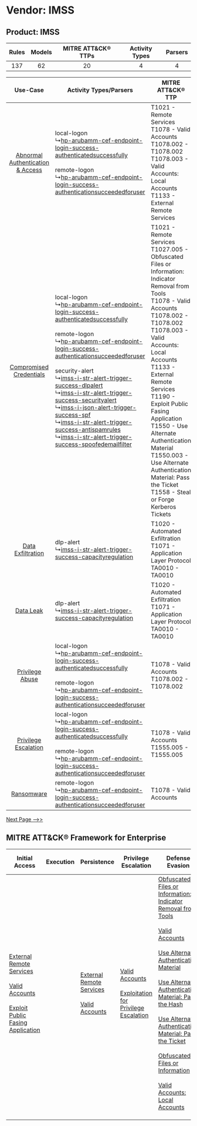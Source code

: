 Vendor: IMSS
============
Product: IMSS
-------------
| Rules | Models | MITRE ATT&CK® TTPs | Activity Types | Parsers |
|:-----:|:------:|:------------------:|:--------------:|:-------:|
|  137  |   62   |         20         |       4        |    4    |

|    Use-Case    | Activity Types/Parsers    | MITRE ATT&CK® TTP    | Content    |
|:----:| ---- | ---- | ---- |
| [Abnormal Authentication & Access](../../../UseCases/uc_abnormal_authentication_&_access.md) |  local-logon<br> ↳[hp-arubamm-cef-endpoint-login-success-authenticatedsuccessfully](Ps/pC_hparubammcefendpointloginsuccessauthenticatedsuccessfully.md)<br><br> remote-logon<br> ↳[hp-arubamm-cef-endpoint-login-success-authenticationsucceededforuser](Ps/pC_hparubammcefendpointloginsuccessauthenticationsucceededforuser.md)<br>    | T1021 - Remote Services<br>T1078 - Valid Accounts<br>T1078.002 - T1078.002<br>T1078.003 - Valid Accounts: Local Accounts<br>T1133 - External Remote Services<br>    | [<ul><li>34 Rules</li></ul><ul><li>17 Models</li></ul>](RM/r_m_imss_imss_Abnormal_Authentication_&_Access.md) |
|          [Compromised Credentials](../../../UseCases/uc_compromised_credentials.md)          |  local-logon<br> ↳[hp-arubamm-cef-endpoint-login-success-authenticatedsuccessfully](Ps/pC_hparubammcefendpointloginsuccessauthenticatedsuccessfully.md)<br><br> remote-logon<br> ↳[hp-arubamm-cef-endpoint-login-success-authenticationsucceededforuser](Ps/pC_hparubammcefendpointloginsuccessauthenticationsucceededforuser.md)<br><br> security-alert<br> ↳[imss-i-str-alert-trigger-success-dlpalert](Ps/pC_imssistralerttriggersuccessdlpalert.md)<br> ↳[imss-i-str-alert-trigger-success-securityalert](Ps/pC_imssistralerttriggersuccesssecurityalert.md)<br> ↳[imss-i-json-alert-trigger-success-spf](Ps/pC_imssijsonalerttriggersuccessspf.md)<br> ↳[imss-i-str-alert-trigger-success-antispamrules](Ps/pC_imssistralerttriggersuccessantispamrules.md)<br> ↳[imss-i-str-alert-trigger-success-spoofedemailfilter](Ps/pC_imssistralerttriggersuccessspoofedemailfilter.md)<br> | T1021 - Remote Services<br>T1027.005 - Obfuscated Files or Information: Indicator Removal from Tools<br>T1078 - Valid Accounts<br>T1078.002 - T1078.002<br>T1078.003 - Valid Accounts: Local Accounts<br>T1133 - External Remote Services<br>T1190 - Exploit Public Fasing Application<br>T1550 - Use Alternate Authentication Material<br>T1550.003 - Use Alternate Authentication Material: Pass the Ticket<br>T1558 - Steal or Forge Kerberos Tickets<br> | [<ul><li>64 Rules</li></ul><ul><li>28 Models</li></ul>](RM/r_m_imss_imss_Compromised_Credentials.md)          |
|    [Data Exfiltration](../../../UseCases/uc_data_exfiltration.md)    |  dlp-alert<br> ↳[imss-i-str-alert-trigger-success-capacityregulation](Ps/pC_imssistralerttriggersuccesscapacityregulation.md)<br>    | T1020 - Automated Exfiltration<br>T1071 - Application Layer Protocol<br>TA0010 - TA0010<br>    | [<ul><li>29 Rules</li></ul><ul><li>17 Models</li></ul>](RM/r_m_imss_imss_Data_Exfiltration.md)    |
|    [Data Leak](../../../UseCases/uc_data_leak.md)    |  dlp-alert<br> ↳[imss-i-str-alert-trigger-success-capacityregulation](Ps/pC_imssistralerttriggersuccesscapacityregulation.md)<br>    | T1020 - Automated Exfiltration<br>T1071 - Application Layer Protocol<br>TA0010 - TA0010<br>    | [<ul><li>29 Rules</li></ul><ul><li>17 Models</li></ul>](RM/r_m_imss_imss_Data_Leak.md)    |
|    [Privilege Abuse](../../../UseCases/uc_privilege_abuse.md)    |  local-logon<br> ↳[hp-arubamm-cef-endpoint-login-success-authenticatedsuccessfully](Ps/pC_hparubammcefendpointloginsuccessauthenticatedsuccessfully.md)<br><br> remote-logon<br> ↳[hp-arubamm-cef-endpoint-login-success-authenticationsucceededforuser](Ps/pC_hparubammcefendpointloginsuccessauthenticationsucceededforuser.md)<br>    | T1078 - Valid Accounts<br>T1078.002 - T1078.002<br>    | [<ul><li>9 Rules</li></ul><ul><li>6 Models</li></ul>](RM/r_m_imss_imss_Privilege_Abuse.md)    |
|    [Privilege Escalation](../../../UseCases/uc_privilege_escalation.md)    |  local-logon<br> ↳[hp-arubamm-cef-endpoint-login-success-authenticatedsuccessfully](Ps/pC_hparubammcefendpointloginsuccessauthenticatedsuccessfully.md)<br><br> remote-logon<br> ↳[hp-arubamm-cef-endpoint-login-success-authenticationsucceededforuser](Ps/pC_hparubammcefendpointloginsuccessauthenticationsucceededforuser.md)<br>    | T1078 - Valid Accounts<br>T1555.005 - T1555.005<br>    | [<ul><li>2 Rules</li></ul><ul><li>1 Models</li></ul>](RM/r_m_imss_imss_Privilege_Escalation.md)    |
|    [Ransomware](../../../UseCases/uc_ransomware.md)    |  remote-logon<br> ↳[hp-arubamm-cef-endpoint-login-success-authenticationsucceededforuser](Ps/pC_hparubammcefendpointloginsuccessauthenticationsucceededforuser.md)<br>    | T1078 - Valid Accounts<br>    | [<ul><li>1 Rules</li></ul>](RM/r_m_imss_imss_Ransomware.md)    |
[Next Page -->>](2_ds_imss_imss.md)

MITRE ATT&CK® Framework for Enterprise
--------------------------------------
| Initial Access                                                                                                                                                                                                                         | Execution | Persistence                                                                                                                                      | Privilege Escalation                                                                                                                                          | Defense Evasion                                                                                                                                                                                                                                                                                                                                                                                                                                                                                                                                                                                                                                                                            | Credential Access                                                                                                                                                                                                                                                                | Discovery                                                                    | Lateral Movement                                                                                                                                               | Collection | Command and Control                                                                                                                                                                                                      | Exfiltration                                                                | Impact |
| -------------------------------------------------------------------------------------------------------------------------------------------------------------------------------------------------------------------------------------- | --------- | ------------------------------------------------------------------------------------------------------------------------------------------------ | ------------------------------------------------------------------------------------------------------------------------------------------------------------- | ------------------------------------------------------------------------------------------------------------------------------------------------------------------------------------------------------------------------------------------------------------------------------------------------------------------------------------------------------------------------------------------------------------------------------------------------------------------------------------------------------------------------------------------------------------------------------------------------------------------------------------------------------------------------------------------ | -------------------------------------------------------------------------------------------------------------------------------------------------------------------------------------------------------------------------------------------------------------------------------- | ---------------------------------------------------------------------------- | -------------------------------------------------------------------------------------------------------------------------------------------------------------- | ---------- | ------------------------------------------------------------------------------------------------------------------------------------------------------------------------------------------------------------------------ | --------------------------------------------------------------------------- | ------ |
| [External Remote Services](https://attack.mitre.org/techniques/T1133)<br><br>[Valid Accounts](https://attack.mitre.org/techniques/T1078)<br><br>[Exploit Public Fasing Application](https://attack.mitre.org/techniques/T1190)<br><br> |           | [External Remote Services](https://attack.mitre.org/techniques/T1133)<br><br>[Valid Accounts](https://attack.mitre.org/techniques/T1078)<br><br> | [Valid Accounts](https://attack.mitre.org/techniques/T1078)<br><br>[Exploitation for Privilege Escalation](https://attack.mitre.org/techniques/T1068)<br><br> | [Obfuscated Files or Information: Indicator Removal from Tools](https://attack.mitre.org/techniques/T1027/005)<br><br>[Valid Accounts](https://attack.mitre.org/techniques/T1078)<br><br>[Use Alternate Authentication Material](https://attack.mitre.org/techniques/T1550)<br><br>[Use Alternate Authentication Material: Pass the Hash](https://attack.mitre.org/techniques/T1550/002)<br><br>[Use Alternate Authentication Material: Pass the Ticket](https://attack.mitre.org/techniques/T1550/003)<br><br>[Obfuscated Files or Information](https://attack.mitre.org/techniques/T1027)<br><br>[Valid Accounts: Local Accounts](https://attack.mitre.org/techniques/T1078/003)<br><br> | [Steal or Forge Kerberos Tickets](https://attack.mitre.org/techniques/T1558)<br><br>[Credentials from Password Stores](https://attack.mitre.org/techniques/T1555)<br><br>[Steal or Forge Kerberos Tickets: Kerberoasting](https://attack.mitre.org/techniques/T1558/003)<br><br> | [Remote System Discovery](https://attack.mitre.org/techniques/T1018)<br><br> | [Remote Services](https://attack.mitre.org/techniques/T1021)<br><br>[Use Alternate Authentication Material](https://attack.mitre.org/techniques/T1550)<br><br> |            | [Proxy: Multi-hop Proxy](https://attack.mitre.org/techniques/T1090/003)<br><br>[Application Layer Protocol](https://attack.mitre.org/techniques/T1071)<br><br>[Proxy](https://attack.mitre.org/techniques/T1090)<br><br> | [Automated Exfiltration](https://attack.mitre.org/techniques/T1020)<br><br> |        |